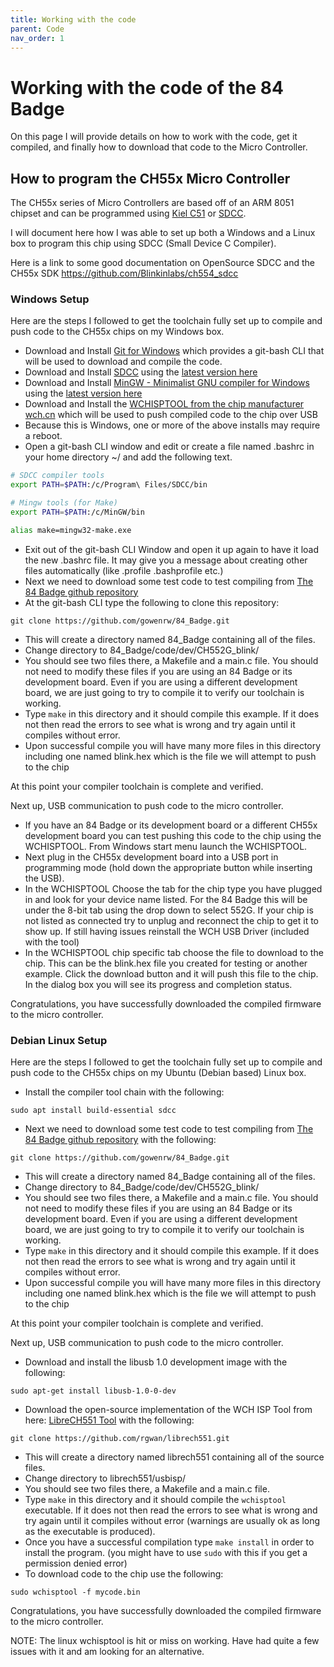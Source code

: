 ```yaml
---
title: Working with the code
parent: Code
nav_order: 1
---
```


# Working with the code of the 84 Badge

On this page I will provide details on how to work with the code, get it compiled, and finally how to download that code to the Micro Controller.

## How to program the CH55x Micro Controller

The CH55x series of Micro Controllers are based off of an ARM 8051 chipset and can be programmed using [Kiel C51](http://www.keil.com/c51/) or [SDCC](http://sdcc.sourceforge.net/).

I will document here how I was able to set up both a Windows and a Linux box to program this chip using SDCC (Small Device C Compiler).

Here is a link to some good documentation on OpenSource SDCC and the CH55x SDK https://github.com/Blinkinlabs/ch554_sdcc

### Windows Setup

Here are the steps I followed to get the toolchain fully set up to compile and push code to the CH55x chips on my Windows box.

* Download and Install [Git for Windows](https://gitforwindows.org/) which provides a git-bash CLI that will be used to download and compile the code.
* Download and Install [SDCC](http://sdcc.sourceforge.net/) using the [latest version here](https://sourceforge.net/projects/sdcc/files/latest/download?source=files)
* Download and Install [MinGW - Minimalist GNU compiler for Windows](https://sourceforge.net/projects/mingw/) using the [latest version here](https://downloads.sourceforge.net/project/mingw/Installer/mingw-get-setup.exe)
* Download and Install the [WCHISPTOOL from the chip manufacturer wch.cn](http://wch.cn/download/WCHISPTool_Setup_exe.html) which will be used to push compiled code to the chip over USB
* Because this is Windows, one or more of the above installs may require a reboot.
* Open a git-bash CLI window and edit or create a file named .bashrc in your home directory ~/ and add the following text.

```bash
# SDCC compiler tools
export PATH=$PATH:/c/Program\ Files/SDCC/bin

# Mingw tools (for Make)
export PATH=$PATH:/c/MinGW/bin

alias make=mingw32-make.exe
```

* Exit out of the git-bash CLI Window and open it up again to have it load the new .bashrc file.  It may give you a message about creating other files automatically (like .profile .bashprofile etc.)
* Next we need to download some test code to test compiling from  [The 84 Badge github repository](https://github.com/gowenrw/84_Badge)
* At the git-bash CLI type the following to clone this repository:
```
git clone https://github.com/gowenrw/84_Badge.git
```

* This will create a directory named 84_Badge containing all of the files.
* Change directory to 84_Badge/code/dev/CH552G_blink/
* You should see two files there, a Makefile and a main.c file.  You should not need to modify these files if you are using an 84 Badge or its development board.
Even if you are using a different development board, we are just going to try to compile it to verify our toolchain is working.
* Type ```make``` in this directory and it should compile this example.  If it does not then read the errors to see what is wrong and try again until it compiles without error.
* Upon successful compile you will have many more files in this directory including one named blink.hex which is the file we will attempt to push to the chip

At this point your compiler toolchain is complete and verified.

Next up, USB communication to push code to the micro controller.

* If you have an 84 Badge or its development board or a different  CH55x development board you can test pushing this code to the chip using the WCHISPTOOL.  From Windows start menu launch the WCHISPTOOL.
* Next plug in the CH55x development board into a USB port in programming mode (hold down the appropriate button while inserting the USB).
* In the WCHISPTOOL Choose the tab for the chip type you have plugged in and look for your device name listed.  For the 84 Badge this will be under the 8-bit tab using the drop down to select 552G. If your chip is not listed as connected try to unplug and reconnect the chip to get it to show up.  If still having issues reinstall the WCH USB Driver (included with the tool)
* In the WCHISPTOOL chip specific tab choose the file to download to the chip.  This can be the blink.hex file you created for testing or another example.  Click the download button and it will push this file to the chip.  In the dialog box you will see its progress and completion status.

Congratulations, you have successfully downloaded the compiled firmware to the micro controller.

### Debian Linux Setup

Here are the steps I followed to get the toolchain fully set up to compile and push code to the CH55x chips on my Ubuntu (Debian based) Linux box.

* Install the compiler tool chain with the following:
```
sudo apt install build-essential sdcc
```

* Next we need to download some test code to test compiling from  [The 84 Badge github repository](https://github.com/gowenrw/84_Badge) with the following:
```
git clone https://github.com/gowenrw/84_Badge.git
```

* This will create a directory named 84_Badge containing all of the files.
* Change directory to 84_Badge/code/dev/CH552G_blink/
* You should see two files there, a Makefile and a main.c file.  You should not need to modify these files if you are using an 84 Badge or its development board.
Even if you are using a different development board, we are just going to try to compile it to verify our toolchain is working.
* Type ```make``` in this directory and it should compile this example.  If it does not then read the errors to see what is wrong and try again until it compiles without error.
* Upon successful compile you will have many more files in this directory including one named blink.hex which is the file we will attempt to push to the chip

At this point your compiler toolchain is complete and verified.

Next up, USB communication to push code to the micro controller.

* Download and install the libusb 1.0 development image with the following:
```
sudo apt-get install libusb-1.0-0-dev
```

* Download the open-source implementation of the WCH ISP Tool from here: [LibreCH551 Tool](https://github.com/rgwan/librech551) with the following:
```
git clone https://github.com/rgwan/librech551.git
```

* This will create a directory named librech551 containing all of the source files.
* Change directory to librech551/usbisp/
* You should see two files there, a Makefile and a main.c file.
* Type ```make``` in this directory and it should compile the ```wchisptool``` executable.  If it does not then read the errors to see what is wrong and try again until it compiles without error (warnings are usually ok as long as the executable is produced).
* Once you have a successful compilation type ```make install``` in order to install the program. (you might have to use ```sudo``` with this if you get a permission denied error)
* To download code to the chip use the following:
```
sudo wchisptool -f mycode.bin
```

Congratulations, you have successfully downloaded the compiled firmware to the micro controller.

NOTE: The linux wchisptool is hit or miss on working.  Have had quite a few issues with it and am looking for an alternative.

